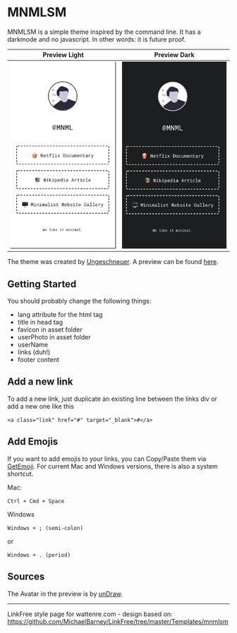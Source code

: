 # MNMLSM

MNMLSM is a simple theme inspired by the command line. It has a darkmode and no javascript. In other words: it is future proof.

Preview Light             |  Preview Dark
:-------------------------:|:-------------------------:
![Preview Light](preview-light.png) |   ![Preview Dark](preview-dark.png)

The theme was created by [Ungeschneuer](https://github.com/ungeschneuer). A preview can be found [here](https://michaelbarney.github.io/LinkFree/Templates/mnmlsm/).

## Getting Started

You should probably change the following things:
- lang attribute for the html tag
- title in head tag
- favicon in asset folder
- userPhoto in asset folder
- userName
- links (duh!)
- footer content

## Add a new link

To add a new link, just duplicate an existing line between the links div or add a new one like this

```
<a class="link" href="#" target="_blank">#</a>
```


## Add Emojis

If you want to add emojis to your links, you can Copy/Paste them via [GetEmoji](https://getemoji.com/). For current Mac and Windows versions, there is also a system shortcut.

Mac:
```
Ctrl + Cmd + Space
```

Windows 
```
Windows + ; (semi-colon) 
``` 
or
```
Windows + . (period)
```


## Sources

The Avatar in the preview is by [unDraw](https://undraw.co/).
___
LinkFree style page for wattenre.com - design based on: https://github.com/MichaelBarney/LinkFree/tree/master/Templates/mnmlsm
